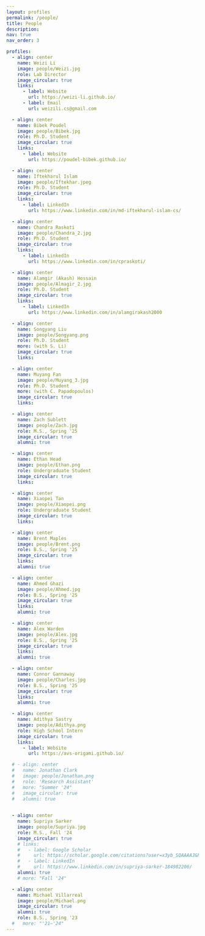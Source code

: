 ```yaml
---
layout: profiles
permalink: /people/
title: People
description: 
nav: true
nav_order: 3

profiles:
  - align: center
    name: Weizi Li
    image: people/Weizi.jpg
    role: Lab Director
    image_circular: true 
    links: 
      - label: Website
        url: https://weizi-li.github.io/
      - label: Email
        url: weizili.cs@gmail.com

  - align: center
    name: Bibek Poudel
    image: people/Bibek.jpg
    role: Ph.D. Student
    image_circular: true 
    links:
      - label: Website
        url: https://poudel-bibek.github.io/

  - align: center
    name: Iftekharul Islam
    image: people/Iftekhar.jpeg
    role: Ph.D. Student
    image_circular: true 
    links: 
      - label: LinkedIn
        url: https://www.linkedin.com/in/md-iftekharul-islam-cs/

  - align: center
    name: Chandra Raskoti
    image: people/Chandra_2.jpg
    role: Ph.D. Student
    image_circular: true 
    links: 
      - label: LinkedIn
        url: https://www.linkedin.com/in/cpraskoti/

  - align: center
    name: Alamgir (Akash) Hossain 
    image: people/Almagir_2.jpg
    role: Ph.D. Student
    image_circular: true 
    links: 
      - label: LinkedIn
        url: https://www.linkedin.com/in/alamgirakash2000

  - align: center
    name: Songyang Liu
    image: people/Songyang.png
    role: Ph.D. Student 
    more: (with S. Li)
    image_circular: true 
    links:

  - align: center
    name: Muyang Fan
    image: people/Muyang_3.jpg
    role: Ph.D. Student 
    more: (with C. Papadopoulos)
    image_circular: true 
    links:

  - align: center
    name: Zach Sublett
    image: people/Zach.jpg
    role: M.S., Spring '25
    image_circular: true
    alumni: true

  - align: center
    name: Ethan Head
    image: people/Ethan.png
    role: Undergraduate Student
    image_circular: true
    links:

  - align: center
    name: Xiaopei Tan
    image: people/Xiaopei.png
    role: Undergraduate Student
    image_circular: true
    links:

  - align: center
    name: Brent Maples
    image: people/Brent.png
    role: B.S., Spring '25
    image_circular: true
    links:
    alumni: true

  - align: center
    name: Ahmed Ghazi
    image: people/Ahmed.jpg
    role: B.S., Spring '25
    image_circular: true
    links:
    alumni: true

  - align: center
    name: Alex Warden
    image: people/Alex.jpg
    role: B.S., Spring '25
    image_circular: true
    links:
    alumni: true

  - align: center
    name: Connor Gannaway
    image: people/Charles.jpg
    role: B.S., Spring '25
    image_circular: true
    links:
    alumni: true

  - align: center
    name: Adithya Sastry
    image: people/Adithya.png
    role: High School Intern
    image_circular: true
    links:
      - label: Website
        url: https://avs-origami.github.io/

  # - align: center
  #   name: Jonathan Clark
  #   image: people/Jonathan.png
  #   role: 'Research Assistant' 
  #   more: "Summer '24"
  #   image_circular: true
  #   alumni: true 

  
  - align: center
    name: Supriya Sarker
    image: people/Supriya.jpg
    role: M.S., Fall '24
    image_circular: true 
    # links:
    #   - label: Google Scholar
    #     url: https://scholar.google.com/citations?user=x3yb_SQAAAAJ&hl=en&oi=ao
    #   - label: LinkedIn
    #     url: https://www.linkedin.com/in/supriya-sarker-184982206/
    alumni: true
    # more: "Fall '24"

  - align: center
    name: Michael Villarreal
    image: people/Michael.png
    image_circular: true
    alumni: true 
    role: B.S., Spring '23
  #   more: "'21–'24"
---
```


